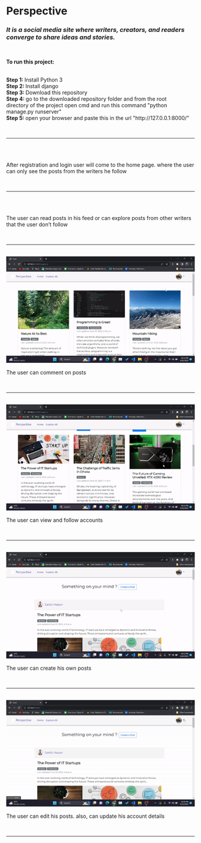 <h1>Perspective</h1>
<h3><i>It is a social media site where writers, creators, and readers converge to share ideas and stories.</i></h3>
<br>
<p><b>To run this project: </b> </p><br>
    <b>Step 1: </b> Install Python 3 <br>
    <b>Step 2: </b> Install django <br>
    <b>Step 3: </b> Download this repository <br>
    <b>Step 4: </b> go to the downloaded repository folder and from the root <br>
            directory of the project open cmd and run this command "python manage.py runserver"<br>
    <b>Step 5: </b> open your browser and paste this in the url "http://127.0.0.1:8000/"  <br>      
</p>
<br>
<hr>
<br>
<img src="static/project ss/log reg home.gif" alt="" srcset="">
<br>
<p>After registration and login user will come to the home page. where the user can only see the posts from 
    the writers he follow </p>
<br>
<hr>


<br>
<img src="static/project ss/view read expl.gif" alt="" srcset="">
<br>
<p>The user can read posts in his feed or can explore posts from other writers that the user don’t follow </p>
<br>
<hr>

<br>
<img src="static/project ss/comment.gif" alt="" srcset="">
<br>
<p>The user can comment on posts </p>
<br>
<hr>

<br>
<img src="static/project ss/view follow.gif" alt="" srcset="">
<br>
<p>The user can view and follow accounts </p>
<br>
<hr>

<br>
<img src="static/project ss/create.gif" alt="" srcset="">
<br>
<p>The user can create his own posts </p>
<br>
<hr>

<br>
<img src="static/project ss/update edt.gif" alt="" srcset="">
<br>
<p>The user can edit his posts. also, can update his account details </p>
<br>
<hr>
